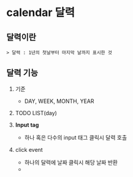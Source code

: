 # calendar 달력

## 달력이란
    > 달력 : 1년의 첫날부터 마지막 날까지 표시한 것

## 달력 기능
1. 기준
    * DAY, WEEK, MONTH, YEAR
2. TODO LIST(day)

3. **Input tag** 
    * 하나 혹은 다수의 input 태그 클릭시 달력 호출

4. click event
    * 하나의 달력에 날짜 클릭시 해당 날짜 반환
    * 
    